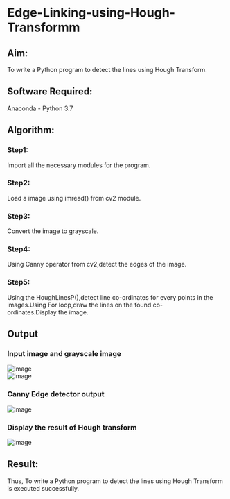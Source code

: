 # Edge-Linking-using-Hough-Transformm
## Aim:
To write a Python program to detect the lines using Hough Transform.

## Software Required:
Anaconda - Python 3.7

## Algorithm:
### Step1:
Import all the necessary modules for the program.
### Step2:
Load a image using imread() from cv2 module.
### Step3:
Convert the image to grayscale.
### Step4:
Using Canny operator from cv2,detect the edges of the image.
### Step5:
Using the HoughLinesP(),detect line co-ordinates for every points in the images.Using For loop,draw the lines on the found co-ordinates.Display the image.
## Output

### Input image and grayscale image

![image](https://github.com/user-attachments/assets/ba2adec3-a2ab-4895-afd4-e70817940563)
<br>
![image](https://github.com/user-attachments/assets/8bad673a-568d-44d7-954c-98c1c86c15db)

### Canny Edge detector output

![image](https://github.com/user-attachments/assets/6410d6a4-26b2-42b5-af7a-652c2d46c730)


### Display the result of Hough transform

![image](https://github.com/user-attachments/assets/77ce8cd0-ef25-43f3-ad54-23ec62b59b5e)

## Result:
Thus, To write a Python program to detect the lines using Hough Transform is executed successfully.
